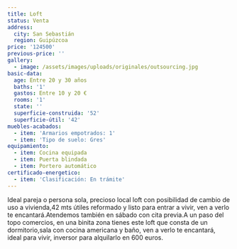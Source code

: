 ```yaml
---
title: Loft
status: Venta
address:
  city: San Sebastián
  region: Guipúzcoa
price: '124500'
previous-price: ''
gallery:
  - image: /assets/images/uploads/originales/outsourcing.jpg
basic-data:
  age: Entre 20 y 30 años
  baths: '1'
  gastos: Entre 10 y 20 €
  rooms: '1'
  state: ''
  superficie-construida: '52'
  superficie-útil: '42'
muebles-acabados:
  - item: 'Armarios empotrados: 1'
  - item: 'Tipo de suelo: Gres'
equipamiento:
  - item: Cocina equipada
  - item: Puerta blindada
  - item: Portero automático
certificado-energetico:
  - item: 'Clasificación: En trámite'
---
```

Ideal pareja o persona sola, precioso local loft con posibilidad de cambio de uso a vivienda,42 mts útiles reformado y listo para entrar a vivir, ven a verlo te encantará.Atendemos también en sábado con cita previa.A un paso del topo comercios, en una binita zona tienes este loft que consta de un dormitorio,sala con cocina americana y baño, ven a verlo te encantará, ideal para vivir, inversor para alquilarlo en 600 euros.
